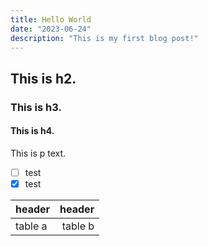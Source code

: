 ```yaml
---
title: Hello World
date: "2023-06-24"
description: "This is my first blog post!"
---
```


## This is h2.

### This is h3.

#### This is h4.

This is p text.

- [ ] test
- [x] test

| header  |  header |
| :------ | ------: |
| table a | table b |
